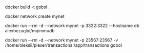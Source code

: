 docker build -t gobol .

docker network create mynet

docker run --rm -d --network mynet -p 3322:3322 --hostname db alexbezuglyi/mqimmudb

docker run --rm -d --network mynet -p 23567:23567 -v /home/oleksii/plexer/transactions:/app/transactions gobol